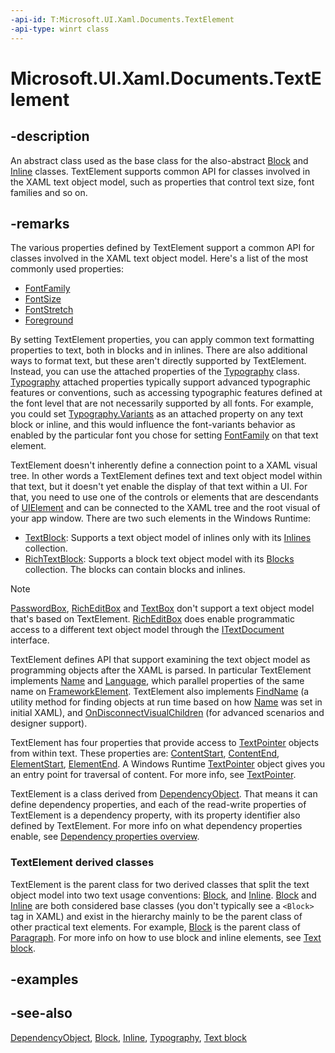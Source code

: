 ```yaml
---
-api-id: T:Microsoft.UI.Xaml.Documents.TextElement
-api-type: winrt class
---
```


<!-- Class syntax.
public class TextElement : Windows.UI.Xaml.DependencyObject, Windows.UI.Xaml.Documents.ITextElement, Windows.UI.Xaml.Documents.ITextElement2, Windows.UI.Xaml.Documents.ITextElement3, Windows.UI.Xaml.Documents.ITextElement4, Windows.UI.Xaml.Documents.ITextElementOverrides
-->

# Microsoft.UI.Xaml.Documents.TextElement

## -description
An abstract class used as the base class for the also-abstract [Block](block.md) and [Inline](inline.md) classes. TextElement supports common API for classes involved in the XAML text object model, such as properties that control text size, font families and so on.

## -remarks
The various properties defined by TextElement support a common API for classes involved in the XAML text object model. Here's a list of the most commonly used properties:
+ [FontFamily](textelement_fontfamily.md)
+ [FontSize](textelement_fontsize.md)
+ [FontStretch](textelement_fontstretch.md)
+ [Foreground](textelement_foreground.md)

By setting TextElement properties, you can apply common text formatting properties to text, both in blocks and in inlines. There are also additional ways to format text, but these aren't directly supported by TextElement. Instead, you can use the attached properties of the [Typography](typography.md) class. [Typography](typography.md) attached properties typically support advanced typographic features or conventions, such as accessing typographic features defined at the font level that are not necessarily supported by all fonts. For example, you could set [Typography.Variants](/windows/windows-app-sdk/api/winrt/microsoft.ui.xaml.documents.typography#xaml-attached-properties) as an attached property on any text block or inline, and this would influence the font-variants behavior as enabled by the particular font you chose for setting [FontFamily](textelement_fontfamily.md) on that text element.

TextElement doesn't inherently define a connection point to a XAML visual tree. In other words a TextElement defines text and text object model within that text, but it doesn't yet enable the display of that text within a UI. For that, you need to use one of the controls or elements that are descendants of [UIElement](../microsoft.ui.xaml/uielement.md) and can be connected to the XAML tree and the root visual of your app window. There are two such elements in the Windows Runtime:
+ [TextBlock](../microsoft.ui.xaml.controls/textblock.md): Supports a text object model of inlines only with its [Inlines](../microsoft.ui.xaml.controls/textblock_inlines.md) collection.
+ [RichTextBlock](../microsoft.ui.xaml.controls/richtextblock.md): Supports a block text object model with its [Blocks](../microsoft.ui.xaml.controls/richtextblock_blocks.md) collection. The blocks can contain blocks and inlines.

> [!NOTE]
> [PasswordBox](../microsoft.ui.xaml.controls/passwordbox.md), [RichEditBox](../microsoft.ui.xaml.controls/richeditbox.md) and [TextBox](../microsoft.ui.xaml.controls/textbox.md) don't support a text object model that's based on TextElement. [RichEditBox](../microsoft.ui.xaml.controls/richeditbox.md) does enable programmatic access to a different text object model through the [ITextDocument](/uwp/api/windows.ui.text.itextdocument) interface.

TextElement defines API that support examining the text object model as programming objects after the XAML is parsed. In particular TextElement implements [Name](textelement_name.md) and [Language](textelement_language.md), which parallel properties of the same name on [FrameworkElement](../microsoft.ui.xaml/frameworkelement.md). TextElement also implements [FindName](textelement_findname_634111277.md) (a utility method for finding objects at run time based on how [Name](textelement_name.md) was set in initial XAML), and [OnDisconnectVisualChildren](textelement_ondisconnectvisualchildren_1726180609.md) (for advanced scenarios and designer support).

 TextElement has four properties that provide access to [TextPointer](textpointer.md) objects from within text. These properties are: [ContentStart](textelement_contentstart.md), [ContentEnd](textelement_contentend.md), [ElementStart](textelement_elementstart.md), [ElementEnd](textelement_elementend.md). A Windows Runtime  [TextPointer](textpointer.md) object gives you an entry point for traversal of content. For more info, see [TextPointer](textpointer.md).

TextElement is a class derived from [DependencyObject](../microsoft.ui.xaml/dependencyobject.md). That means it can define dependency properties, and each of the read-write properties of TextElement is a dependency property, with its property identifier also defined by TextElement. For more info on what dependency properties enable, see [Dependency properties overview](/windows/uwp/xaml-platform/dependency-properties-overview).

### **TextElement** derived classes

TextElement is the parent class for two derived classes that split the text object model into two text usage conventions: [Block](block.md), and [Inline](inline.md). [Block](block.md) and [Inline](inline.md) are both considered base classes (you don't typically see a `<Block>` tag in XAML) and exist in the hierarchy mainly to be the parent class of other practical text elements. For example, [Block](block.md) is the parent class of [Paragraph](paragraph.md). For more info on how to use block and inline elements, see [Text block](/windows/apps/design/controls/text-block).

## -examples

## -see-also
[DependencyObject](../microsoft.ui.xaml/dependencyobject.md), [Block](block.md), [Inline](inline.md), [Typography](typography.md), [Text block](/windows/apps/design/controls/text-block)
